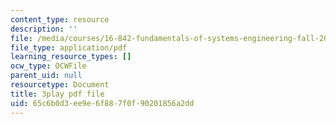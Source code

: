 ```yaml
---
content_type: resource
description: ''
file: /media/courses/16-842-fundamentals-of-systems-engineering-fall-2015/65c6b0d3ee9e6f887f0f90201856a2dd_sOkQ4HBmZXo.pdf
file_type: application/pdf
learning_resource_types: []
ocw_type: OCWFile
parent_uid: null
resourcetype: Document
title: 3play pdf file
uid: 65c6b0d3-ee9e-6f88-7f0f-90201856a2dd
---
```

